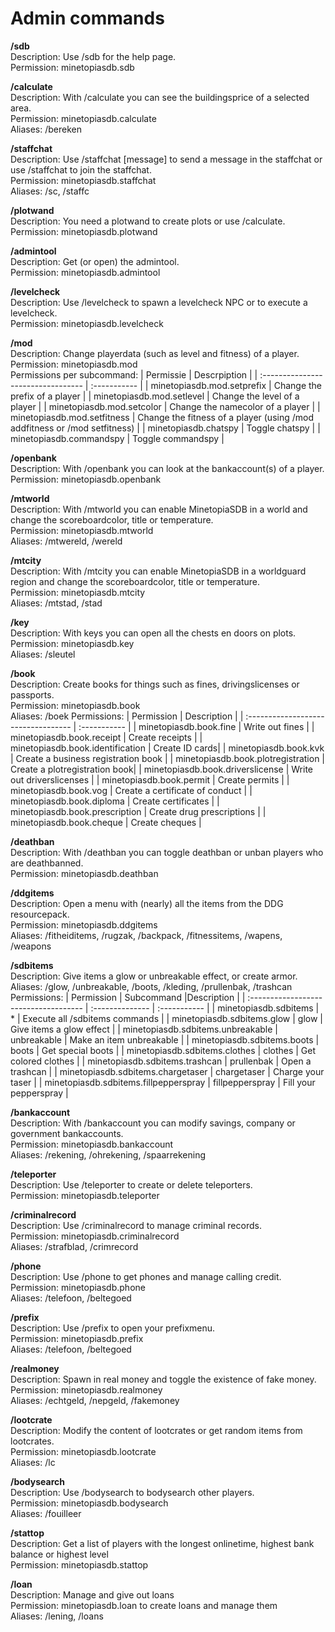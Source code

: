 # Admin commands

**/sdb**\
Description: Use /sdb for the help page.\
Permission: minetopiasdb.sdb

**/calculate**\
Description: With /calculate you can see the buildingsprice of a selected area.\
Permission: minetopiasdb.calculate\
Aliases: /bereken

**/staffchat**\
Description: Use /staffchat \[message\] to send a message in the staffchat or use /staffchat to join the staffchat.\
Permission: minetopiasdb.staffchat\
Aliases: /sc, /staffc

**/plotwand**\
Description: You need a plotwand to create plots or use /calculate.\
Permission: minetopiasdb.plotwand

**/admintool**\
Description: Get (or open) the admintool.\
Permission: minetopiasdb.admintool

**/levelcheck**\
Description: Use /levelcheck to spawn a levelcheck NPC or to execute a levelcheck.\
Permission: minetopiasdb.levelcheck

**/mod**\
Description: Change playerdata (such as level and fitness) of a player.\
Permission: minetopiasdb.mod\
Permissions per subcommand:
| Permissie                          | Descrpiption |
| :--------------------------------- | :----------- |
| minetopiasdb.mod.setprefix         | Change the prefix of a player                                             |
| minetopiasdb.mod.setlevel          | Change the level of a player                                              |
| minetopiasdb.mod.setcolor          | Change the namecolor of a player                                          |
| minetopiasdb.mod.setfitness        | Change the fitness of a player (using /mod addfitness or /mod setfitness) |
| minetopiasdb.chatspy               | Toggle chatspy                                                            |
| minetopiasdb.commandspy            | Toggle commandspy                                                         |

**/openbank**\
Description: With /openbank you can look at the bankaccount(s) of a player.\
Permission: minetopiasdb.openbank

**/mtworld**\
Description: With /mtworld you can enable MinetopiaSDB in a world and change the scoreboardcolor, title or temperature.\
Permission: minetopiasdb.mtworld\
Aliases: /mtwereld, /wereld

**/mtcity**\
Description: With /mtcity you can enable MinetopiaSDB in a worldguard region and change the scoreboardcolor, title or temperature.\
Permission: minetopiasdb.mtcity\
Aliases: /mtstad, /stad

**/key**\
Description: With keys you can open all the chests en doors on plots.\
Permission: minetopiasdb.key\
Aliases: /sleutel

**/book**\
Description: Create books for things such as fines, drivingslicenses or passports.\
Permission: minetopiasdb.book\
Aliases: /boek
Permissions:
| Permission                          | Description |
| :---------------------------------- | :----------- |
| minetopiasdb.book.fine              | Write out fines |
| minetopiasdb.book.receipt           | Create receipts |
| minetopiasdb.book.identification    | Create ID cards|
| minetopiasdb.book.kvk               | Create a business registration book |
| minetopiasdb.book.plotregistration  | Create a plotregistration book|
| minetopiasdb.book.driverslicense    | Write out driverslicenses |
| minetopiasdb.book.permit            | Create permits |
| minetopiasdb.book.vog               | Create a certificate of conduct |
| minetopiasdb.book.diploma           | Create certificates |
| minetopiasdb.book.prescription      | Create drug prescriptions |
| minetopiasdb.book.cheque            | Create cheques |

**/deathban**\
Description: With /deathban you can toggle deathban or unban players who are deathbanned.\
Permission: minetopiasdb.deathban

**/ddgitems**\
Description: Open a menu with (nearly) all the items from the DDG resourcepack.\
Permission: minetopiasdb.ddgitems\
Aliases: /fitheiditems, /rugzak, /backpack, /fitnessitems, /wapens, /weapons

**/sdbitems**\
Description: Give items a glow or unbreakable effect, or create armor.\
Aliases: /glow, /unbreakable, /boots, /kleding, /prullenbak, /trashcan
Permissions:
| Permission                            | Subcommand      |Description |
| :------------------------------------ | :-------------- | :----------- |
| minetopiasdb.sdbitems                 | \*              | Execute all /sdbitems commands |
| minetopiasdb.sdbitems.glow            | glow            | Give items a glow effect |
| minetopiasdb.sdbitems.unbreakable     | unbreakable     | Make an item unbreakable |
| minetopiasdb.sdbitems.boots           | boots           | Get special boots |
| minetopiasdb.sdbitems.clothes         | clothes         | Get colored clothes |
| minetopiasdb.sdbitems.trashcan        | prullenbak      | Open a trashcan |
| minetopiasdb.sdbitems.chargetaser     | chargetaser     | Charge your taser |
| minetopiasdb.sdbitems.fillpepperspray | fillpepperspray | Fill your pepperspray |

**/bankaccount**\
Description: With /bankaccount you can modify savings, company or government bankaccounts.\
Permission: minetopiasdb.bankaccount\
Aliases: /rekening, /ohrekening, /spaarrekening

**/teleporter**\
Description: Use /teleporter to create or delete teleporters.\
Permission: minetopiasdb.teleporter

**/criminalrecord**\
Description: Use /criminalrecord to manage criminal records.\
Permission: minetopiasdb.criminalrecord\
Aliases: /strafblad, /crimrecord

**/phone**\
Description: Use /phone to get phones and manage calling credit.\
Permission: minetopiasdb.phone\
Aliases: /telefoon, /beltegoed

**/prefix**\
Description: Use /prefix to open your prefixmenu.\
Permission: minetopiasdb.prefix\
Aliases: /telefoon, /beltegoed

**/realmoney**\
Description: Spawn in real money and toggle the existence of fake money.\
Permission: minetopiasdb.realmoney\
Aliases: /echtgeld, /nepgeld, /fakemoney

**/lootcrate**\
Description: Modify the content of lootcrates or get random items from lootcrates.\
Permission: minetopiasdb.lootcrate\
Aliases: /lc

**/bodysearch**\
Description: Use /bodysearch to bodysearch other players.\
Permission: minetopiasdb.bodysearch\
Aliases: /fouilleer

**/stattop**\
Description: Get a list of players with the longest onlinetime, highest bank balance or highest level\
Permission: minetopiasdb.stattop

**/loan**\
Description: Manage and give out loans\
Permission: minetopiasdb.loan to create loans and manage them\
Aliases: /lening, /loans